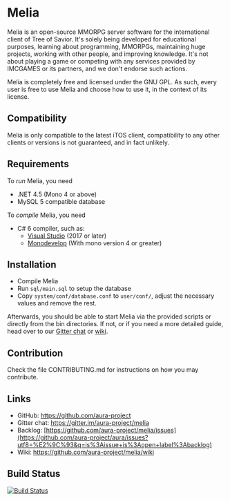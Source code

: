 Melia
==============================

Melia is an open-source MMORPG server software for the international client
of Tree of Savior. It's solely being developed for educational purposes,
learning about programming, MMORPGs, maintaining huge projects, working with
other people, and improving knowledge. It's not about playing a game or
competing with any services provided by IMCGAMES or its partners, and we
don't endorse such actions.

Melia is completely free and licensed under the GNU GPL.
As such, every user is free to use Melia and choose how to use it,
in the context of its license.

Compatibility
------------------------------
Melia is only compatible to the latest iTOS client,
compatibility to any other clients or versions is
not guaranteed, and in fact unlikely.

Requirements
------------------------------
To *run* Melia, you need
* .NET 4.5 (Mono 4 or above)
* MySQL 5 compatible database

To *compile* Melia, you need
* C# 6 compiler, such as:
  * [Visual Studio](http://www.visualstudio.com/en-us/products/visual-studio-express-vs.aspx) (2017 or later)
  * [Monodevelop](http://monodevelop.com/) (With mono version 4 or greater)

Installation
------------------------------
* Compile Melia
* Run `sql/main.sql` to setup the database
* Copy `system/conf/database.conf` to `user/conf/`,
  adjust the necessary values and remove the rest.

Afterwards, you should be able to start Melia via the provided scripts or
directly from the bin directories. If not, or if you need a more detailed guide,
head over to our [Gitter chat](https://gitter.im/aura-project/melia) or [wiki](https://github.com/aura-project/melia/wiki).

Contribution
------------------------------
Check the file CONTRIBUTING.md for instructions on how you may contribute.

Links
------------------------------
* GitHub: https://github.com/aura-project
* Gitter chat: https://gitter.im/aura-project/melia
* Backlog: [https://github.com/aura-project/melia/issues](https://github.com/aura-project/aura/issues?utf8=%E2%9C%93&q=is%3Aissue+is%3Aopen+label%3Abacklog)
* Wiki: https://github.com/aura-project/melia/wiki

Build Status
------------------------------
[![Build Status](https://travis-ci.org/aura-project/melia.png?branch=master)](https://travis-ci.org/aura-project/melia)
